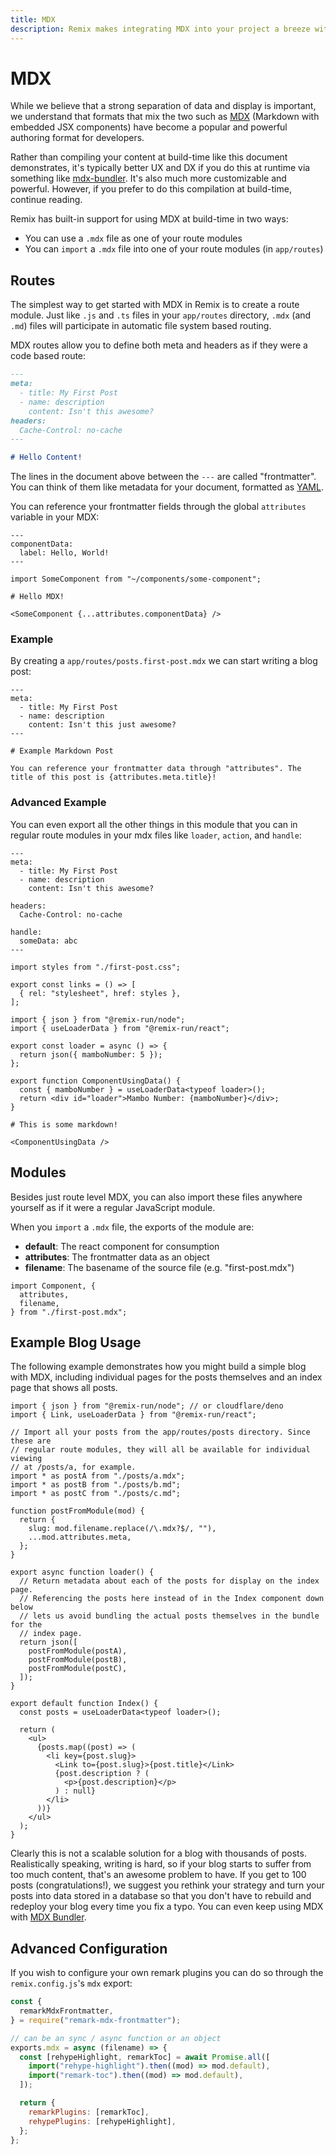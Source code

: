 ```yaml
---
title: MDX
description: Remix makes integrating MDX into your project a breeze with built in routes and "import" support.
---
```


# MDX

While we believe that a strong separation of data and display is important, we understand that formats that mix the two such as [MDX][mdx] (Markdown with embedded JSX components) have become a popular and powerful authoring format for developers.

<docs-warning>Rather than compiling your content at build-time like this document demonstrates, it's typically better UX and DX if you do this at runtime via something like <a href="https://github.com/kentcdodds/mdx-bundler">mdx-bundler</a>. It's also much more customizable and powerful. However, if you prefer to do this compilation at build-time, continue reading.</docs-warning>

Remix has built-in support for using MDX at build-time in two ways:

- You can use a `.mdx` file as one of your route modules
- You can `import` a `.mdx` file into one of your route modules (in `app/routes`)

## Routes

The simplest way to get started with MDX in Remix is to create a route module. Just like `.js` and `.ts` files in your `app/routes` directory, `.mdx` (and `.md`) files will participate in automatic file system based routing.

MDX routes allow you to define both meta and headers as if they were a code based route:

```md
---
meta:
  - title: My First Post
  - name: description
    content: Isn't this awesome?
headers:
  Cache-Control: no-cache
---

# Hello Content!
```

The lines in the document above between the `---` are called "frontmatter". You can think of them like metadata for your document, formatted as [YAML][yaml].

You can reference your frontmatter fields through the global `attributes` variable in your MDX:

```mdx
---
componentData:
  label: Hello, World!
---

import SomeComponent from "~/components/some-component";

# Hello MDX!

<SomeComponent {...attributes.componentData} />
```

### Example

By creating a `app/routes/posts.first-post.mdx` we can start writing a blog post:

```mdx
---
meta:
  - title: My First Post
  - name: description
    content: Isn't this just awesome?
---

# Example Markdown Post

You can reference your frontmatter data through "attributes". The title of this post is {attributes.meta.title}!
```

### Advanced Example

You can even export all the other things in this module that you can in regular route modules in your mdx files like `loader`, `action`, and `handle`:

```mdx
---
meta:
  - title: My First Post
  - name: description
    content: Isn't this awesome?

headers:
  Cache-Control: no-cache

handle:
  someData: abc
---

import styles from "./first-post.css";

export const links = () => [
  { rel: "stylesheet", href: styles },
];

import { json } from "@remix-run/node";
import { useLoaderData } from "@remix-run/react";

export const loader = async () => {
  return json({ mamboNumber: 5 });
};

export function ComponentUsingData() {
  const { mamboNumber } = useLoaderData<typeof loader>();
  return <div id="loader">Mambo Number: {mamboNumber}</div>;
}

# This is some markdown!

<ComponentUsingData />
```

## Modules

Besides just route level MDX, you can also import these files anywhere yourself as if it were a regular JavaScript module.

When you `import` a `.mdx` file, the exports of the module are:

- **default**: The react component for consumption
- **attributes**: The frontmatter data as an object
- **filename**: The basename of the source file (e.g. "first-post.mdx")

```tsx
import Component, {
  attributes,
  filename,
} from "./first-post.mdx";
```

## Example Blog Usage

The following example demonstrates how you might build a simple blog with MDX, including individual pages for the posts themselves and an index page that shows all posts.

```tsx filename=app/routes/_index.tsx
import { json } from "@remix-run/node"; // or cloudflare/deno
import { Link, useLoaderData } from "@remix-run/react";

// Import all your posts from the app/routes/posts directory. Since these are
// regular route modules, they will all be available for individual viewing
// at /posts/a, for example.
import * as postA from "./posts/a.mdx";
import * as postB from "./posts/b.md";
import * as postC from "./posts/c.md";

function postFromModule(mod) {
  return {
    slug: mod.filename.replace(/\.mdx?$/, ""),
    ...mod.attributes.meta,
  };
}

export async function loader() {
  // Return metadata about each of the posts for display on the index page.
  // Referencing the posts here instead of in the Index component down below
  // lets us avoid bundling the actual posts themselves in the bundle for the
  // index page.
  return json([
    postFromModule(postA),
    postFromModule(postB),
    postFromModule(postC),
  ]);
}

export default function Index() {
  const posts = useLoaderData<typeof loader>();

  return (
    <ul>
      {posts.map((post) => (
        <li key={post.slug}>
          <Link to={post.slug}>{post.title}</Link>
          {post.description ? (
            <p>{post.description}</p>
          ) : null}
        </li>
      ))}
    </ul>
  );
}
```

Clearly this is not a scalable solution for a blog with thousands of posts. Realistically speaking, writing is hard, so if your blog starts to suffer from too much content, that's an awesome problem to have. If you get to 100 posts (congratulations!), we suggest you rethink your strategy and turn your posts into data stored in a database so that you don't have to rebuild and redeploy your blog every time you fix a typo. You can even keep using MDX with [MDX Bundler][mdx-bundler].

## Advanced Configuration

If you wish to configure your own remark plugins you can do so through the `remix.config.js`'s `mdx` export:

```js filename=remix.config.js
const {
  remarkMdxFrontmatter,
} = require("remark-mdx-frontmatter");

// can be an sync / async function or an object
exports.mdx = async (filename) => {
  const [rehypeHighlight, remarkToc] = await Promise.all([
    import("rehype-highlight").then((mod) => mod.default),
    import("remark-toc").then((mod) => mod.default),
  ]);

  return {
    remarkPlugins: [remarkToc],
    rehypePlugins: [rehypeHighlight],
  };
};
```

[mdx]: https://mdxjs.com
[yaml]: https://yaml.org
[mdx-bundler]: https://github.com/kentcdodds/mdx-bundler
